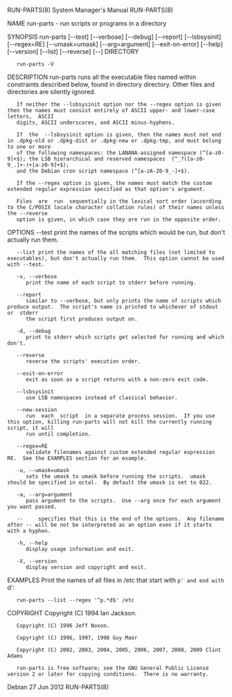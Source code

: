 RUN-PARTS(8)							    System Manager's Manual							  RUN-PARTS(8)

NAME
       run-parts - run scripts or programs in a directory

SYNOPSIS
       run-parts [--test] [--verbose] [--debug] [--report] [--lsbsysinit] [--regex=RE] [--umask=umask] [--arg=argument] [--exit-on-error] [--help] [--version]
       [--list] [--reverse] [--] DIRECTORY

       run-parts -V

DESCRIPTION
       run-parts  runs	all  the  executable  files  named  within constraints described below, found in directory directory.  Other files and directories are
       silently ignored.

       If neither the --lsbsysinit option nor the --regex option is given then the names must consist entirely of ASCII upper- and lower-case  letters,	 ASCII
       digits, ASCII underscores, and ASCII minus-hyphens.

       If  the	--lsbsysinit option is given, then the names must not end in .dpkg-old or .dpkg-dist or .dpkg-new or .dpkg-tmp, and must belong to one or more
       of the following namespaces: the LANANA-assigned namespace (^[a-z0-9]+$); the LSB hierarchical and reserved namespaces  (^_?([a-z0-9_.]+-)+[a-z0-9]+$);
       and the Debian cron script namespace (^[a-zA-Z0-9_-]+$).

       If the --regex option is given, the names must match the custom extended regular expression specified as that option's argument.

       Files  are  run	sequentially in the lexical sort order (according to the C/POSIX locale character collation rules) of their names unless the --reverse
       option is given, in which case they are run in the opposite order.

OPTIONS
       --test print the names of the scripts which would be run, but don't actually run them.

       --list print the names of the all matching files (not limited to executables), but don't actually run them.  This option cannot be used with --test.

       -v, --verbose
	      print the name of each script to stderr before running.

       --report
	      similar to --verbose, but only prints the name of scripts which produce output.  The script's name is printed to whichever of stdout  or	stderr
	      the script first produces output on.

       -d, --debug
	      print to stderr which scripts get selected for running and which don't.

       --reverse
	      reverse the scripts' execution order.

       --exit-on-error
	      exit as soon as a script returns with a non-zero exit code.

       --lsbsysinit
	      use LSB namespaces instead of classical behavior.

       --new-session
	      run  each	 script	 in a separate process session.	 If you use this option, killing run-parts will not kill the currently running script, it will
	      run until completion.

       --regex=RE
	      validate filenames against custom extended regular expression RE.	 See the EXAMPLES section for an example.

       -u, --umask=umask
	      sets the umask to umask before running the scripts.  umask should be specified in octal.	By default the umask is set to 022.

       -a, --arg=argument
	      pass argument to the scripts.  Use --arg once for each argument you want passed.

       --     specifies that this is the end of the options.  Any filename after -- will be not be interpreted as an option even if it starts with a hyphen.

       -h, --help
	      display usage information and exit.

       -V, --version
	      display version and copyright and exit.

EXAMPLES
       Print the names of all files in /etc that start with `p' and end with `d':

       run-parts --list --regex '^p.*d$' /etc

COPYRIGHT
       Copyright (C) 1994 Ian Jackson.

       Copyright (C) 1996 Jeff Noxon.

       Copyright (C) 1996, 1997, 1998 Guy Maor

       Copyright (C) 2002, 2003, 2004, 2005, 2006, 2007, 2008, 2009 Clint Adams

       run-parts is free software; see the GNU General Public License version 2 or later for copying conditions.  There is no warranty.

Debian									  27 Jun 2012								  RUN-PARTS(8)

